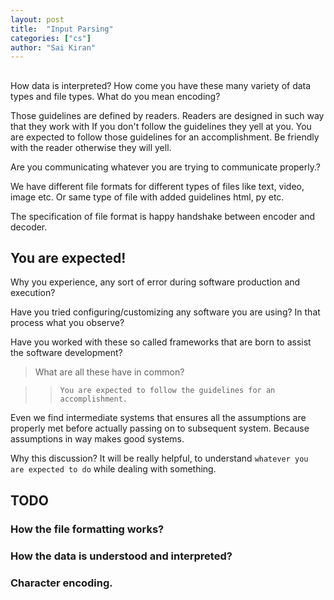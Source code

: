 ```yaml
---
layout: post
title:  "Input Parsing"
categories: ["cs"]
author: "Sai Kiran"
---
```


## 
How data is interpreted? How come you have these many variety of data types and file types.
What do you mean encoding? 


Those guidelines are defined by readers. Readers are designed in such way that they work with 
If you don't follow the guidelines they yell at you. 
You are expected to follow those guidelines for an accomplishment.
Be friendly with the reader otherwise they will yell.

Are you communicating whatever you are trying to communicate properly.?

We have different file formats for different types of files like text, video, image etc.
Or same type of file with added guidelines html, py etc.

The specification of file format is happy handshake between encoder and decoder.


## You are expected!

Why you experience, any sort of error during software production and execution?


Have you tried configuring/customizing any software you are using? In that process what you observe?

Have you worked with these so called frameworks that are born to assist the software development?

> What are all these have in common?
 
> > `You are expected to follow the guidelines for an accomplishment.`

Even we find intermediate systems that ensures all the assumptions are properly met before actually passing on to subsequent system.
Because assumptions in way makes good systems.

  
Why this discussion?
It will be really helpful, to understand `whatever you are expected to do`
while dealing with something.

## TODO
### How the file formatting works?
### How the data is understood and interpreted?
### Character encoding.